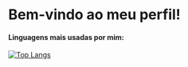 # Bem-vindo ao meu perfil!
#### Linguagens mais usadas por mim:

[![Top Langs](https://github-readme-stats.vercel.app/api/top-langs/?username=Zarby009&layout=donut)](https://github.com/anuraghazra/github-readme-stats)
